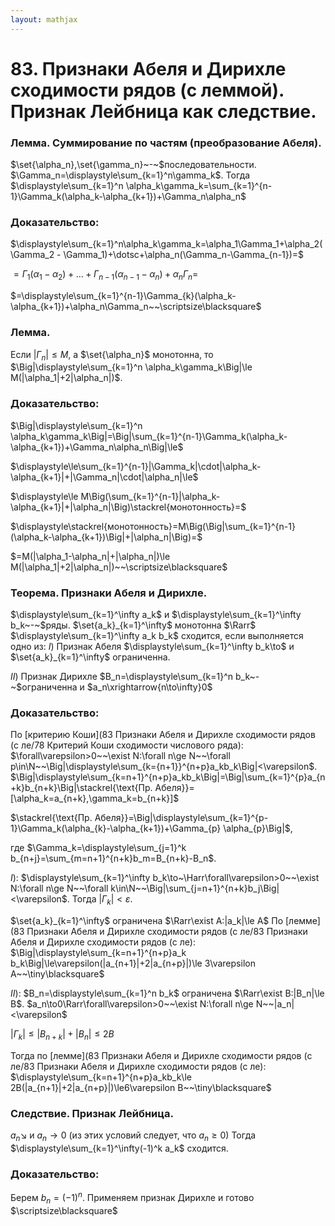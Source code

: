 ```yaml
---  
layout: mathjax  
---  
```


# 83. Признаки Абеля и Дирихле сходимости рядов (с леммой). Признак Лейбница как следствие.

### Лемма. Суммирование по частям (преобразование Абеля).
$\set{\alpha_n},\set{\gamma_n}~-~$последовательности. $\Gamma_n=\displaystyle\sum_{k=1}^n\gamma_k$.
Тогда $\displaystyle\sum_{k=1}^n \alpha_k\gamma_k=\sum_{k=1}^{n-1}\Gamma_k(\alpha_k-\alpha_{k+1})+\Gamma_n\alpha_n$

### Доказательство:
$\displaystyle\sum_{k=1}^n\alpha_k\gamma_k=\alpha_1\Gamma_1+\alpha_2(\Gamma_2 - \Gamma_1)+\dotsc+\alpha_n(\Gamma_n-\Gamma_{n-1})=$

$=\Gamma_1(\alpha_1-\alpha_2)+\dotsc+\Gamma_{n-1}(\alpha_{n-1}-\alpha_n)+\alpha_n\Gamma_n=$

$=\displaystyle\sum_{k=1}^{n-1}\Gamma_{k}(\alpha_k-\alpha_{k+1})+\alpha_n\Gamma_n~~\scriptsize\blacksquare$

### Лемма.
Если $|\Gamma_n|\le M$, а $\set{\alpha_n}$ монотонна,
то $\Big|\displaystyle\sum_{k=1}^n \alpha_k\gamma_k\Big|\le M(|\alpha_1|+2|\alpha_n|)$.

### Доказательство:
$\Big|\displaystyle\sum_{k=1}^n \alpha_k\gamma_k\Big|=\Big|\sum_{k=1}^{n-1}\Gamma_k(\alpha_k-\alpha_{k+1})+\Gamma_n\alpha_n\Big|\le$

$\displaystyle\le\sum_{k=1}^{n-1}|\Gamma_k|\cdot|\alpha_k-\alpha_{k+1}|+|\Gamma_n|\cdot|\alpha_n|\le$

$\displaystyle\le M\Big(\sum_{k=1}^{n-1}|\alpha_k-\alpha_{k+1}|+|\alpha_n|\Big)\stackrel{монотонность}=$

$\displaystyle\stackrel{монотонность}=M\Big(\Big|\sum_{k=1}^{n-1}(\alpha_k-\alpha_{k+1})\Big|+|\alpha_n|\Big)=$

$=M(|\alpha_1-\alpha_n|+|\alpha_n|)\le M(|\alpha_1|+2|\alpha_n|)~~\scriptsize\blacksquare$

### Теорема. Признаки Абеля и Дирихле.
$\displaystyle\sum_{k=1}^\infty a_k$ и $\displaystyle\sum_{k=1}^\infty b_k~-~$ряды.
$\set{a_k}_{k=1}^\infty$ монотонна $\Rarr$ $\displaystyle\sum_{k=1}^\infty a_k b_k$ сходится, если выполняется одно из:
$I)$ Признак Абеля
$\displaystyle\sum_{k=1}^\infty b_k\to$ и $\set{a_k}_{k=1}^\infty$ ограниченна.

$II)$ Признак Дирихле
$B_n=\displaystyle\sum_{k=1}^n b_k~-~$ограниченна и $a_n\xrightarrow{n\to\infty}0$

### Доказательство:
По [критерию Коши](83 Признаки Абеля и Дирихле сходимости рядов (с ле/78 Критерий Коши сходимости числового ряда): $\forall\varepsilon>0~~\exist N:\forall n\ge N~~\forall p\in\N~~\Big|\displaystyle\sum_{k={n+1}}^{n+p}a_kb_k\Big|<\varepsilon$.
$\Big|\displaystyle\sum_{k=n+1}^{n+p}a_kb_k\Big|=\Big|\sum_{k=1}^{p}a_{n+k}b_{n+k}\Big|\stackrel{\text{Пр. Абеля}}=[\alpha_k=a_{n+k},\gamma_k=b_{n+k}]$

$\stackrel{\text{Пр. Абеля}}=\Big|\displaystyle\sum_{k=1}^{p-1}\Gamma_k(\alpha_{k}-\alpha_{k+1})+\Gamma_{p} \alpha_{p}\Big|$,

где $\Gamma_k=\displaystyle\sum_{j=1}^k b_{n+j}=\sum_{m=n+1}^{n+k}b_m=B_{n+k}-B_n$.

$I):$ $\displaystyle\sum_{k=1}^\infty b_k\to~\Harr\forall\varepsilon>0~~\exist N:\forall n\ge N~~\forall k\in\N~~\Big|\sum_{j=n+1}^{n+k}b_j\Big|<\varepsilon$.
Тогда $|\Gamma_k|<\varepsilon$.

$\set{a_k}_{k=1}^\infty$ ограничена $\Rarr\exist A:|a_k|\le A$
По [лемме](83 Признаки Абеля и Дирихле сходимости рядов (с ле/83 Признаки Абеля и Дирихле сходимости рядов (с ле): $\Big|\displaystyle\sum_{k=n+1}^{n+p}a_k b_k\Big|\le\varepsilon(|a_{n+1}|+2|a_{n+p}|)\le 3\varepsilon A~~\tiny\blacksquare$

$II):$ $B_n=\displaystyle\sum_{k=1}^n b_k$ ограничена $\Rarr\exist B:|B_n|\le B$.
$a_n\to0\Rarr\forall\varepsilon>0~~\exist N:\forall n\ge N~~|a_n|<\varepsilon$

$|\Gamma_k|\le|B_{n+k}|+|B_n|\le 2B$

Тогда по [лемме](83 Признаки Абеля и Дирихле сходимости рядов (с ле/83 Признаки Абеля и Дирихле сходимости рядов (с ле): $\displaystyle\sum_{k=n+1}^{n+p}a_kb_k\le 2B(|a_{n+1}|+2|a_{n+p}|)\le6\varepsilon B~~\tiny\blacksquare$

### Следствие. Признак Лейбница.
$a_n\searrow$ и $a_n\to0$ (из этих условий следует, что $a_n\ge0$)
Тогда $\displaystyle\sum_{k=1}^\infty(-1)^k a_k$ сходится.

### Доказательство:
Берем $b_n=(-1)^n$. Применяем признак Дирихле и готово  $\scriptsize\blacksquare$